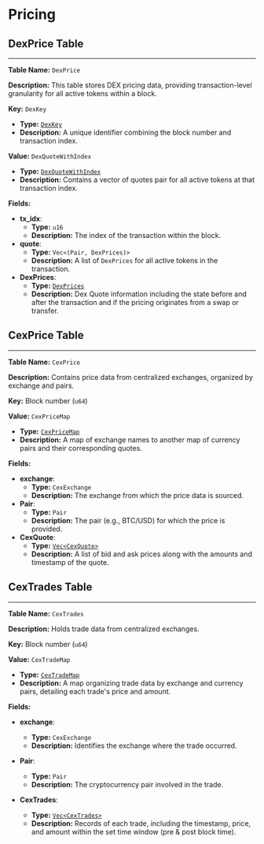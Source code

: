 # Pricing

## DexPrice Table

---

**Table Name:** `DexPrice`

**Description:** This table stores DEX pricing data, providing transaction-level granularity for all active tokens within a block.

**Key:** `DexKey`

- **Type:** [`DexKey`](https://github.com/SorellaLabs/brontes/blob/e9935b20922ffcef21471de888dc9d695bc2bd03/crates/brontes-types/src/db/dex.rs#L319)
- **Description:** A unique identifier combining the block number and transaction index.

**Value:** `DexQuoteWithIndex`

- **Type:** [`DexQuoteWithIndex`](https://github.com/SorellaLabs/brontes/blob/e9935b20922ffcef21471de888dc9d695bc2bd03/crates/brontes-types/src/db/dex.rs#L306)
- **Description:** Contains a vector of quotes pair for all active tokens at that transaction index.

**Fields:**

- **tx_idx**:
  - **Type:** `u16`
  - **Description:** The index of the transaction within the block.
- **quote**:
  - **Type:** `Vec<(Pair, DexPrices)>`
  - **Description:** A list of `DexPrices` for all active tokens in the transaction.
- **DexPrices**:
  - **Type:** [`DexPrices`](https://github.com/SorellaLabs/brontes/blob/e9935b20922ffcef21471de888dc9d695bc2bd03/crates/brontes-types/src/db/dex.rs#L46)
  - **Description:** Dex Quote information including the state before and after the transaction and if the pricing originates from a swap or transfer.

## CexPrice Table

---

**Table Name:** `CexPrice`

**Description:** Contains price data from centralized exchanges, organized by exchange and pairs.

**Key:** Block number (`u64`)

**Value:** `CexPriceMap`

- **Type:** [`CexPriceMap`](https://github.com/SorellaLabs/brontes/blob/e9935b20922ffcef21471de888dc9d695bc2bd03/crates/brontes-types/src/db/cex/quotes/cex_quotes.rs#L73)
- **Description:** A map of exchange names to another map of currency pairs and their corresponding quotes.

**Fields:**

- **exchange**:
  - **Type:** `CexExchange`
  - **Description:** The exchange from which the price data is sourced.
- **Pair**:
  - **Type:** `Pair`
  - **Description:** The pair (e.g., BTC/USD) for which the price is provided.
- **CexQuote**:
  - **Type:** [`Vec<CexQuote>`](https://github.com/SorellaLabs/brontes/blob/e9935b20922ffcef21471de888dc9d695bc2bd03/crates/brontes-types/src/db/cex/quotes/cex_quotes.rs#L539)
  - **Description:** A list of bid and ask prices along with the amounts and timestamp of the quote.

## CexTrades Table

---

**Table Name:** `CexTrades`

**Description:** Holds trade data from centralized exchanges.

**Key:** Block number (`u64`)

**Value:** `CexTradeMap`

- **Type:** [`CexTradeMap`](https://github.com/SorellaLabs/brontes/blob/e9935b20922ffcef21471de888dc9d695bc2bd03/crates/brontes-types/src/db/cex/trades/cex_trades.rs#L19)
- **Description:** A map organizing trade data by exchange and currency pairs, detailing each trade's price and amount.

**Fields:**

- **exchange**:
  - **Type:** `CexExchange`
  - **Description:** Identifies the exchange where the trade occurred.
- **Pair**:
  - **Type:** `Pair`
  - **Description:** The cryptocurrency pair involved in the trade.
- **CexTrades**:

  - **Type:** [`Vec<CexTrades>`](https://github.com/SorellaLabs/brontes/blob/e9935b20922ffcef21471de888dc9d695bc2bd03/crates/brontes-types/src/db/cex/trades/cex_trades.rs#L19)
  - **Description:** Records of each trade, including the timestamp, price, and amount within the set time window (pre & post block time).
